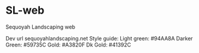 # SL-web
Sequoyah Landscaping web

Dev url sequoyahlandscaping.net
Style guide:
Light green: #94AA8A
Darker Green: #59735C
Gold: #A3820F
Dk Gold: #41392C

